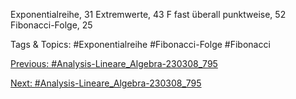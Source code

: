 Exponentialreihe, 31
Extremwerte, 43
F
fast überall punktweise, 52
Fibonacci-Folge, 25

   Tags & Topics:
   #Exponentialreihe
   #Fibonacci-Folge
   #Fibonacci

[Previous: #Analysis-Lineare_Algebra-230308_795](Analysis-Lineare_Algebra-230308_795.md)

[Next: #Analysis-Lineare_Algebra-230308_795](Analysis-Lineare_Algebra-230308_795.md)